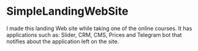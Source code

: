 # SimpleLandingWebSite
I made this landing Web site while taking one of the online courses.  It has applications such as: Slider, CRM, CMS, Prices and Telegram bot that notifies about the application left on the site.
